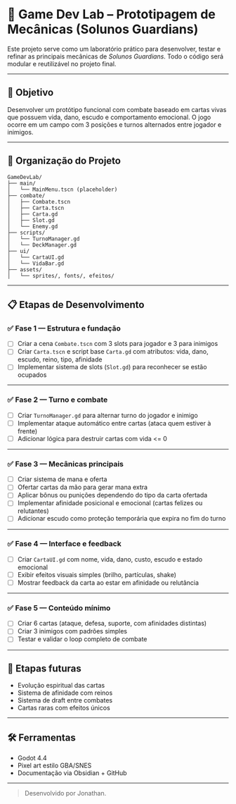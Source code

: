 # 🧪 Game Dev Lab – Prototipagem de Mecânicas (Solunos Guardians)

Este projeto serve como um laboratório prático para desenvolver, testar e refinar as principais mecânicas de *Solunos Guardians*. Todo o código será modular e reutilizável no projeto final.

---

## 🎯 Objetivo

Desenvolver um protótipo funcional com combate baseado em cartas vivas que possuem vida, dano, escudo e comportamento emocional. O jogo ocorre em um campo com 3 posições e turnos alternados entre jogador e inimigos.

---

## 🧱 Organização do Projeto

```
GameDevLab/
├── main/
│   └── MainMenu.tscn (placeholder)
├── combate/
│   ├── Combate.tscn
│   ├── Carta.tscn
│   ├── Carta.gd
│   ├── Slot.gd
│   └── Enemy.gd
├── scripts/
│   └── TurnoManager.gd
│   └── DeckManager.gd
├── ui/
│   └── CartaUI.gd
│   └── VidaBar.gd
├── assets/
│   └── sprites/, fonts/, efeitos/
```

---

## 📋 Etapas de Desenvolvimento

### ✅ Fase 1 — Estrutura e fundação

- [ ] Criar a cena `Combate.tscn` com 3 slots para jogador e 3 para inimigos
- [ ] Criar `Carta.tscn` e script base `Carta.gd` com atributos: vida, dano, escudo, reino, tipo, afinidade
- [ ] Implementar sistema de slots (`Slot.gd`) para reconhecer se estão ocupados

---

### ✅ Fase 2 — Turno e combate

- [ ] Criar `TurnoManager.gd` para alternar turno do jogador e inimigo
- [ ] Implementar ataque automático entre cartas (ataca quem estiver à frente)
- [ ] Adicionar lógica para destruir cartas com vida <= 0

---

### ✅ Fase 3 — Mecânicas principais

- [ ] Criar sistema de mana e oferta
- [ ] Ofertar cartas da mão para gerar mana extra
- [ ] Aplicar bônus ou punições dependendo do tipo da carta ofertada
- [ ] Implementar afinidade posicional e emocional (cartas felizes ou relutantes)
- [ ] Adicionar escudo como proteção temporária que expira no fim do turno

---

### ✅ Fase 4 — Interface e feedback

- [ ] Criar `CartaUI.gd` com nome, vida, dano, custo, escudo e estado emocional
- [ ] Exibir efeitos visuais simples (brilho, partículas, shake)
- [ ] Mostrar feedback da carta ao estar em afinidade ou relutância

---

### ✅ Fase 5 — Conteúdo mínimo

- [ ] Criar 6 cartas (ataque, defesa, suporte, com afinidades distintas)
- [ ] Criar 3 inimigos com padrões simples
- [ ] Testar e validar o loop completo de combate

---

## 🔁 Etapas futuras

- Evolução espiritual das cartas
- Sistema de afinidade com reinos
- Sistema de draft entre combates
- Cartas raras com efeitos únicos

---

## 🛠️ Ferramentas

- Godot 4.4
- Pixel art estilo GBA/SNES
- Documentação via Obsidian + GitHub

---

> Desenvolvido por Jonathan.
